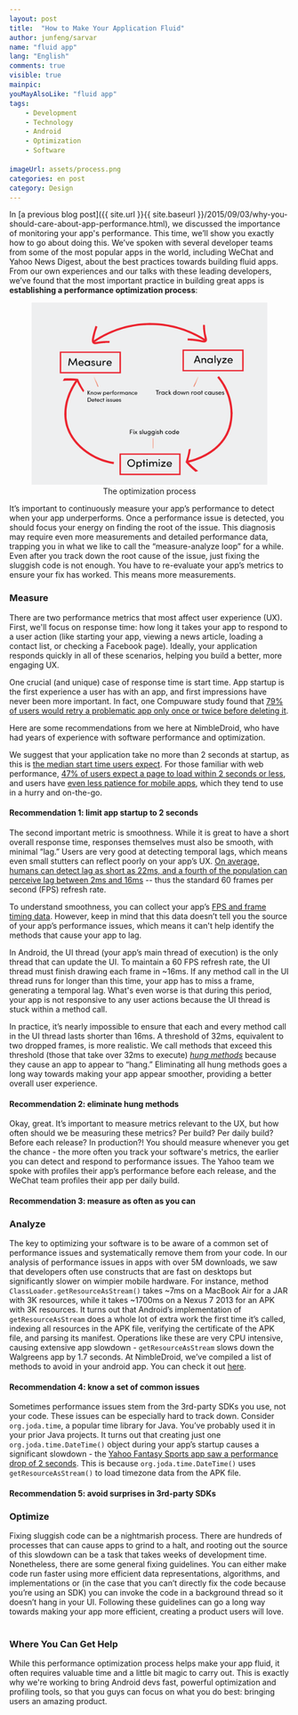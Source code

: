 ```yaml
---
layout: post
title:  "How to Make Your Application Fluid"
author: junfeng/sarvar
name: "fluid app"
lang: "English"
comments: true
visible: true
mainpic:
youMayAlsoLike: "fluid app"
tags:
    - Development
    - Technology
    - Android
    - Optimization
    - Software

imageUrl: assets/process.png
categories: en post
category: Design
---
```


In [a previous blog post]({{ site.url }}{{ site.baseurl }}/2015/09/03/why-you-should-care-about-app-performance.html), we discussed the importance of monitoring your app's performance. This time, we’ll show you exactly how to go about doing this.  We’ve spoken with several developer teams from some of the most popular apps in the world, including WeChat and Yahoo News Digest, about the best practices towards building fluid apps. From our own experiences and our talks with these leading developers, we’ve found that the most important practice in building great apps is  **establishing a performance optimization process**:

<figure><img
src="/assets/process.png" alt="Process: measure, analyze, optimize"><figcaption style="text-align: center">
The optimization process </figcaption></figure>


It’s important to continuously measure your app’s performance to detect when your app underperforms.  Once a performance issue is detected, you should focus your energy on finding the root of the issue. This diagnosis may require even more measurements and detailed performance data, trapping you in what we like to call the “measure-analyze loop” for a while.  Even after you track down the root cause of the issue, just fixing the sluggish code is not enough. You have to re-evaluate your app’s metrics to ensure your fix has worked. This means more measurements.

### **Measure**

There are two performance metrics that most affect user experience (UX).  First, we'll focus on response time: how long it takes your app to respond to a user action (like  starting your app, viewing a news article, loading a contact list, or checking a Facebook page). Ideally, your application responds quickly in all of these scenarios, helping you build a better, more engaging UX.

One crucial (and unique) case of response time is start time. App startup is the first experience a user has with an app, and first impressions have never been more important.  In fact, one Compuware study found that [79% of users would retry a problematic app only once or twice before deleting it](https://info.dynatrace.com/rs/compuware/images/Mobile_App_Survey_Report.pdf).

Here are some recommendations from we here at NimbleDroid, who have had years of experience with software performance and optimization.

We suggest that your application take no more than 2 seconds at startup, as this is [the median start time users expect](https://info.dynatrace.com/rs/compuware/images/Mobile_App_Survey_Report.pdf).  For those familiar with web performance, [47% of users expect a page to load within 2 seconds or less](https://blog.kissmetrics.com/loading-time/), and users have [even less patience for mobile apps](http://investor.compuware.com/releasedetail.cfm?releaseid=592528), which they tend to use in a hurry and on-the-go.


<div class="recommendation">
  <div class="recommendation-bar"></div>
  <div class="recommendation-content">
    <h4>Recommendation 1: limit app startup to 2 seconds</h4>
  </div>
</div>


The second important metric is smoothness. While it is great to have a short overall response time, responses themselves must also be smooth, with minimal “lag.”  Users are very good at detecting temporal lags, which means even small stutters can reflect poorly on your app’s UX.  [On average, humans can detect lag as short as 22ms, and a fourth of the population can perceive lag between 2ms and 16ms](http://www.ncbi.nlm.nih.gov/pmc/articles/PMC2826883/figure/F2/) --  thus the standard 60 frames per second (FPS) refresh rate.

To understand smoothness, you can collect your app’s [FPS and frame timing data](https://developer.android.com/preview/testing/performance.html). However, keep in mind that this data doesn’t tell you the source of your app’s performance issues, which means it can't help identify the methods that cause your app to lag.

In Android, the UI thread (your app’s main thread of execution) is the only thread that can update the UI. To maintain a 60 FPS refresh rate, the UI thread must finish drawing each frame in ~16ms.  If any method call in the UI thread runs for longer than this time, your app has to miss a frame, generating a temporal lag.  What's even worse is that during this period, your app is not responsive to any user actions because the UI thread is stuck within a method call.

In practice, it’s nearly impossible to ensure that each and every method call in the UI thread lasts shorter than 16ms. A threshold of 32ms, equivalent to two dropped frames, is more realistic. We call methods that exceed this threshold (those that take over 32ms to execute) [*hung methods*](https://nimbledroid.com/help) because they cause an app to appear to “hang.” Eliminating all hung methods goes a long way towards making your app appear smoother, providing a better overall user experience.


<div class="recommendation">
  <div class="recommendation-bar"></div>
  <div class="recommendation-content">
    <h4>Recommendation 2: eliminate hung methods</h4>
  </div>
</div>




Okay, great. It’s important to measure metrics relevant to the UX, but how often should we be measuring these metrics? Per build? Per daily build? Before each release? In production?!  You should measure whenever you get the chance - the more often you track your software's metrics, the earlier you can detect and respond to performance issues. The Yahoo team we spoke with profiles their app’s performance before each release, and the WeChat team profiles their app per daily build.

<div class="recommendation">
  <div class="recommendation-bar"></div>
  <div class="recommendation-content">
    <h4>Recommendation 3: measure as often as you can</h4>
  </div>
</div>


### **Analyze**


The key to optimizing your software is to be aware of a common set of performance issues and systematically remove them from your code.  In our analysis of performance issues in apps with over 5M downloads, we saw that developers often use constructs that are fast on desktops but significantly slower on wimpier mobile hardware. For instance, method <code>ClassLoader.getResourceAsStream()</code> takes ~7ms on a MacBook Air for a JAR with 3K resources, while it takes ~1700ms on a Nexus 7 2013 for an APK with 3K resources.  It turns out that Android’s implementation of <code>getResourceAsStream</code> does a whole lot of extra work the first time it’s called, indexing all resources in the APK file, verifying the certificate of the APK file, and parsing its manifest.  Operations like these are very CPU intensive, causing extensive app slowdown - <code>getResourceAsStream</code> slows down the Walgreens app by 1.7 seconds. At NimbleDroid, we’ve compiled a list of methods to avoid in your android app. You can check it out [here](https://nimbledroid.com).


<div class="recommendation">
  <div class="recommendation-bar"></div>
  <div class="recommendation-content">
    <h4>Recommendation 4: know a set of common issues</h4>
  </div>
</div>

Sometimes performance issues stem from the 3rd-party SDKs you use, not your code.  These issues can be especially hard to track down. Consider <code>org.joda.time</code>, a popular time library for Java. You’ve probably used it in your prior Java projects.  It turns out that creating just one <code>org.joda.time.DateTime()</code> object during your app’s startup causes a significant slowdown -   the [Yahoo Fantasy Sports app saw a performance drop of 2 seconds](https://nimbledroid.com/play/com.yahoo.mobile.client.android.fantasyfootball?p=2DH2RIaB5laac7#model.FantasyTimeFormatConstants%20static%20initializer). This is because <code>org.joda.time.DateTime()</code> uses <code>getResourceAsStream()</code> to load timezone data from the APK file.


<div class="recommendation">
  <div class="recommendation-bar"></div>
  <div class="recommendation-content">
    <h4>Recommendation 5: avoid surprises in 3rd-party SDKs</h4>
  </div>
</div>

### **Optimize**
Fixing sluggish code can be a nightmarish process. There are hundreds of processes that can cause apps to grind to a halt, and rooting out the source of this slowdown can be a task that takes weeks of development time. Nonetheless, there are some general fixing guidelines. You can either make code run faster using more efficient data representations, algorithms, and implementations or (in the case that you can’t directly fix the code because you’re using an SDK) you can invoke the code in a background thread so it doesn’t hang in your UI. Following these guidelines can go a long way towards making your app more efficient, creating a product users will love.
<br>
<br>

### **Where You Can Get Help**
While this performance optimization process helps make your app fluid, it often requires valuable time and a little bit magic to carry out.  This is exactly why we're working to bring Android devs fast, powerful optimization and profiling tools, so that you guys can focus on what you do best: bringing users an amazing product.
<br>
